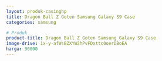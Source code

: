 ```yaml
---
layout: produk-casinghp
title: Dragon Ball Z Goten Samsung Galaxy S9 Case
categories: samsung

# Produk
product-title: Dragon Ball Z Goten Samsung Galaxy S9 Case
image-drive: 1x-y-afWsBZXYW2hPvFDxttc0oerDBoEA
harga: 90000
---
```

